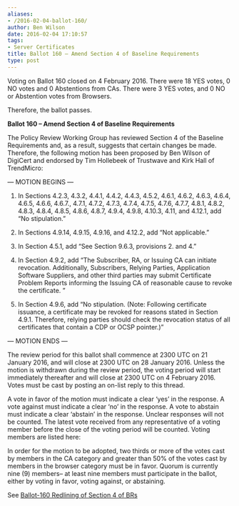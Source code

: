 ```yaml
---
aliases:
- /2016-02-04-ballot-160/
author: Ben Wilson
date: 2016-02-04 17:10:57
tags:
- Server Certificates
title: Ballot 160 – Amend Section 4 of Baseline Requirements
type: post
---
```


Voting on Ballot 160 closed on 4 February 2016. There were 18 YES votes, 0 NO votes and 0 Abstentions from CAs. There were 3 YES votes, and 0 NO or Abstention votes from Browsers.

Therefore, the ballot passes.

**Ballot 160 – Amend Section 4 of Baseline Requirements**

The Policy Review Working Group has reviewed Section 4 of the Baseline Requirements and, as a result, suggests that certain changes be made. Therefore, the following motion has been proposed by Ben Wilson of DigiCert and endorsed by Tim Hollebeek of Trustwave and Kirk Hall of TrendMicro:

— MOTION BEGINS —

1. In Sections 4.2.3, 4.3.2, 4.4.1, 4.4.2, 4.4.3, 4.5.2, 4.6.1, 4.6.2, 4.6.3, 4.6.4, 4.6.5, 4.6.6, 4.6.7., 4.7.1, 4.7.2, 4.7.3, 4.7.4, 4.7.5, 4.7.6, 4.7.7, 4.8.1, 4.8.2, 4.8.3, 4.8.4, 4.8.5, 4.8.6, 4.8.7, 4.9.4, 4.9.8, 4.10.3, 4.11, and 4.12.1, add “No stipulation.”

1. In Sections 4.9.14, 4.9.15, 4.9.16, and 4.12.2, add “Not applicable.”

1. In Section 4.5.1, add “See Section 9.6.3, provisions 2. and 4.”

1. In Section 4.9.2, add “The Subscriber, RA, or Issuing CA can initiate revocation. Additionally, Subscribers, Relying Parties, Application Software Suppliers, and other third parties may submit Certificate Problem Reports informing the Issuing CA of reasonable cause to revoke the certificate. ”

1. In Section 4.9.6, add “No stipulation. (Note: Following certificate issuance, a certificate may be revoked for reasons stated in Section 4.9.1. Therefore, relying parties should check the revocation status of all certificates that contain a CDP or OCSP pointer.)”

— MOTION ENDS —

The review period for this ballot shall commence at 2300 UTC on 21 January 2016, and will close at 2300 UTC on 28 January 2016. Unless the motion is withdrawn during the review period, the voting period will start immediately thereafter and will close at 2300 UTC on 4 February 2016. Votes must be cast by posting an on-list reply to this thread.

A vote in favor of the motion must indicate a clear ‘yes’ in the response. A vote against must indicate a clear ‘no’ in the response. A vote to abstain must indicate a clear ‘abstain’ in the response. Unclear responses will not be counted. The latest vote received from any representative of a voting member before the close of the voting period will be counted. Voting members are listed here:

In order for the motion to be adopted, two thirds or more of the votes cast by members in the CA category and greater than 50% of the votes cast by members in the browser category must be in favor. Quorum is currently nine (9) members– at least nine members must participate in the ballot, either by voting in favor, voting against, or abstaining.

See [Ballot-160 Redlining of Section 4 of BRs](/uploads/Ballot-160-Redlining-of-Section-4-of-BRs.pdf)